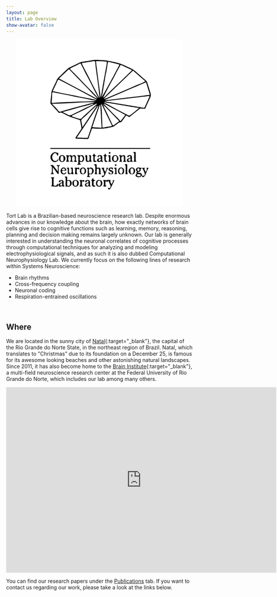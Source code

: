 ```yaml
---
layout: page
title: Lab Overview
show-avatar: false
---
```

<p align="center">
    <img width="450" height="450" src="/assets/img/tortlab_logo2.png">
</p>


Tort Lab is a Brazilian-based neuroscience research lab. Despite enormous advances in our knowledge about the brain, how exactly networks of brain cells give rise to cognitive functions such as learning, memory, reasoning, planning and decision making remains largely unknown. Our lab is generally interested in understanding the neuronal correlates of cognitive processes through computational techniques for analyzing and modeling electrophysiological signals, and as such it is also dubbed Computational Neurophysiology Lab. We currently focus on the following lines of research within Systems Neuroscience:

- Brain rhythms
- Cross-frequency coupling
- Neuronal coding
- Respiration-entrained oscillations
  
<br/>

## Where

We are located in the sunny city of [Natal](https://en.wikipedia.org/wiki/Natal,_Rio_Grande_do_Norte){:target="_blank"}, the capital of the Rio Grande do Norte State, in the northeast region of Brazil. Natal, which translates to "Christmas" due to its foundation on a December 25, is famous for its awesome looking beaches and other astonishing natural landscapes. Since 2011, it has also become home to the [Brain Institute](https://neuro.ufrn.br){:target="_blank"}, a multi-field neuroscience research center at the Federal University of Rio Grande do Norte, which includes our lab among many others.  



<div class="mapouter"><div class="gmap_canvas"><iframe width="730" height="500" id="gmap_canvas" src="https://www.google.com/maps/embed?pb=!1m18!1m12!1m3!1d1668.8272251102849!2d-35.2060256626651!3d-5.832714034778539!2m3!1f0!2f0!3f0!3m2!1i1024!2i768!4f13.1!3m3!1m2!1s0x7b2ff853abce599%3A0xf2f01153f0de3ce1!2sInstituto%20do%20C%C3%A9rebro%20(ICe)%20-%20UFRN!5e0!3m2!1spt-BR!2sbr!4v1598400860748!5m2!1spt-BR!2sbr" frameborder="0" scrolling="no" marginheight="0" marginwidth="0"></iframe><a href="https://www.embedgooglemap.org">embed google map</a></div><style>.mapouter{position:relative;text-align:right;height:500px;width:730px;}.gmap_canvas {overflow:hidden;background:none!important;height:500px;width:730px;}</style></div>

You can find our research papers under the [Publications](https://lucaase.github.io/publications) tab. If you want to contact us regarding our work, please take a look at the links below.

